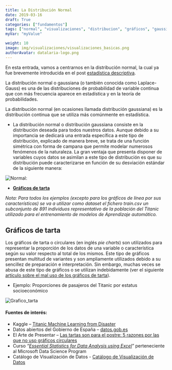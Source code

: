 ```yaml
---
title: La Distribución Normal
date: 2019-03-16
draft: True
categories: ["fundamentos"]
tags: ["normal", "visualizaciones", "distribucion", "gráficos", "gaussiana"]
myVar: "myValue"

weight: 10
image: img/visualizaciones/visualizaciones_basicas.png
authorAvatar: datalaria-logo.png
---
```


En esta entrada, vamos a centrarnos en la distribución normal, la cual ya fue brevemente introducida en el post [estadística descriptiva](https://www.datalaria.com/post/fundamentos/2018-10-07-estadistica-descriptiva/).

La distribución normal o gaussiana (o también conocida como Laplace-Gauss) es una de las distribuciones de probabilidad de variable continua que con más frecuencia aparece en estadística y en la teoría de probabilidades.

La distribución normal (en ocasiones llamada distribución gaussiana) es la distribución continua que se utiliza más comúnmente en estadística.

- La distribución normal o distribución gaussiana consiste en la distribución deseada para todos nuestros datos. Aunque debido a su importancia se dedicará una entrada específica a este tipo de distribución, explicado de manera breve, se trata de una función simétrica con forma de campana que permite modelar numerosos fenómenos de la naturaleza. La gran ventaja que presenta disponer de variables cuyos datos se asimilan a este tipo de distribución es que su distribución puede caracterizarse en función de su desviación estándar de la siguiente manera:

![Normal](/img/estadistica_descriptiva/normal.png):

- **[Gráficos de tarta](#grafico_tarta)**

*Nota: Para todos los ejemplos (excepto para los gráficos de línea por sus características) se va a utilizar como dataset el fichero train.csv un subconjunto de 891 individuos representativo de la población del Titanic utilizado para el entrenamiento de modelos de Aprendizaje automático.*

## <a name="grafico_tarta"></a>Gráficos de tarta

Los gráficos de tarta o circulares (en inglés *pie charts*) son utilizados para representar la proporción de los datos de una variable o característica según su valor respecto al total de los mismos. Este tipo de gráficos presentan multitud de variantes y son ampliamente utilizados debido a su sencillez de preparación e interpretación. Sin embargo, muchas veces se abusa de este tipo de gráficos o se utilizan indebidamente (ver el siguiente [artículo sobre el mal uso de los gráficos de tarta](https://www.elartedepresentar.com/2011/11/las-tartas-son-para-el-postre-5-razones-por-las-que-no-uso-graficos-circulares/)).

 * Ejemplo: Proporciones de pasajeros del Titanic por estatus socioeconómico

![Grafico_tarta](/img/visualizaciones/grafico_tarta.png)


#### Fuentes de interés:
- Kaggle – [Titanic Machine Learning from Disaster](https://www.kaggle.com/c/titanic)
- Datos abiertos del Gobierno de España – [datos.gob.es](https://datos.gob.es/es)
- El Arte de Presentar – [Las tartas son para el postre: 5 razones por las que no uso gráficos circulares](https://www.elartedepresentar.com/2011/11/las-tartas-son-para-el-postre-5-razones-por-las-que-no-uso-graficos-circulares/)
- Curso _“[Essential Statistics for Data Analysis using Excel](https://courses.edx.org/courses/course-v1:Microsoft+DAT222x+1T2017/course/)”_ perteneciente al Microsoft Data Science Program
- Catálogo de Visualización de Datos - [Catálogo de Visualización de Datos](https://datavizcatalogue.com/ES/)
